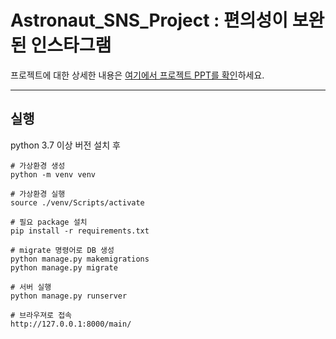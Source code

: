 # Astronaut_SNS_Project : 편의성이 보완된 인스타그램

프로젝트에 대한 상세한 내용은 [여기에서 프로젝트 PPT를 확인](https://drive.google.com/file/d/1Gmdw3Ck8y76JJo2a4wKFJAAaWwMUcd3Q/view?usp=sharing)하세요.

---

## 실행

python 3.7 이상 버전 설치 후

```
# 가상환경 생성 
python -m venv venv

# 가상환경 실행
source ./venv/Scripts/activate

# 필요 package 설치
pip install -r requirements.txt

# migrate 명령어로 DB 생성
python manage.py makemigrations
python manage.py migrate

# 서버 실행
python manage.py runserver

# 브라우져로 접속
http://127.0.0.1:8000/main/
```
